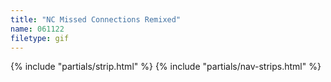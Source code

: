```yaml
---
title: "NC Missed Connections Remixed"
name: 061122
filetype: gif
---
```


{% include "partials/strip.html" %}
{% include "partials/nav-strips.html" %}